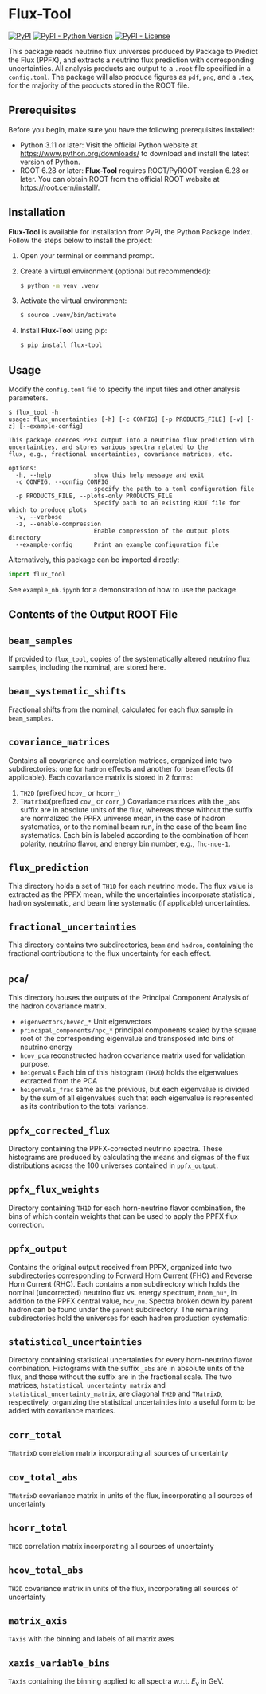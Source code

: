 # Flux-Tool
[![PyPI](https://img.shields.io/pypi/v/flux-tool)](https://pypi.org/project/flux-tool/)
[![PyPI - Python Version](https://img.shields.io/pypi/pyversions/flux-tool)](https://www.python.org/)
[![PyPI - License](https://img.shields.io/pypi/l/flux-tool)](https://github.com/apwood-physics/flux-tool/blob/main/LICENSE)

This package reads neutrino flux universes produced by Package to Predict the Flux (PPFX), and extracts a neutrino flux prediction with corresponding uncertainties.
All analysis products are output to a `.root` file specified in a `config.toml`. The package will also produce figures as `pdf`, `png`, and a `.tex`, for the majority of the products stored in the ROOT file.
## Prerequisites

Before you begin, make sure you have the following prerequisites installed:

- Python 3.11 or later: Visit the official Python website at https://www.python.org/downloads/ to download and install the latest version of Python.
- ROOT 6.28 or later: **Flux-Tool** requires ROOT/PyROOT version 6.28 or later. You can obtain ROOT from the official ROOT website at https://root.cern/install/.

## Installation

**Flux-Tool** is available for installation from PyPI, the Python Package Index. Follow the steps below to install the project:

1. Open your terminal or command prompt.

2. Create a virtual environment (optional but recommended):
    ```bash
    $ python -m venv .venv
    ```
3. Activate the virtual environment:
    ```bash
    $ source .venv/bin/activate
    ```
4. Install **Flux-Tool** using pip:
    ```bash
    $ pip install flux-tool
    ```
## Usage
Modify the `config.toml` file to specify the input files and other analysis parameters.

```shell
$ flux_tool -h
usage: flux_uncertainties [-h] [-c CONFIG] [-p PRODUCTS_FILE] [-v] [-z] [--example-config]

This package coerces PPFX output into a neutrino flux prediction with uncertainties, and stores various spectra related to the
flux, e.g., fractional uncertainties, covariance matrices, etc.

options:
  -h, --help            show this help message and exit
  -c CONFIG, --config CONFIG
                        specify the path to a toml configuration file
  -p PRODUCTS_FILE, --plots-only PRODUCTS_FILE
                        Specify path to an existing ROOT file for which to produce plots
  -v, --verbose
  -z, --enable-compression
                        Enable compression of the output plots directory
  --example-config      Print an example configuration file
```

Alternatively, this package can be imported directly:

```python
import flux_tool
```

See `example_nb.ipynb` for a demonstration of how to use the package.

## Contents of the Output ROOT File

## `beam_samples`
If provided to `flux_tool`, copies of the systematically altered neutrino flux samples, including the nominal, are stored here.
## `beam_systematic_shifts`
Fractional shifts from the nominal, calculated for each flux sample in `beam_samples`.
## `covariance_matrices`
Contains all covariance and correlation matrices, organized into two subdirectories: one for `hadron` effects and another for `beam` effects (if applicable). Each covariance matrix is stored in 2 forms:
1. `TH2D` (prefixed `hcov_` or `hcorr_`)
2. `TMatrixD`(prefixed `cov_` or `corr_`)
Covariance matrices with the `_abs` suffix are in absolute units of the flux, whereas those without the suffix are normalized the PPFX universe mean, in the case of hadron systematics, or to the nominal beam run, in the case of the beam line systematics.
Each bin is labeled according to the combination of horn polarity, neutrino flavor, and energy bin number, e.g., `fhc-nue-1`.
## `flux_prediction`
This directory holds a set of `TH1D` for each neutrino mode. The flux value is
extracted as the PPFX mean, while the uncertainties incorporate statistical,
hadron systematic, and beam line systematic (if applicable) uncertainties.
## `fractional_uncertainties`
This directory contains two subdirectories, `beam` and `hadron`, containing the fractional contributions to the flux uncertainty for each effect.
## `pca`/
This directory houses the outputs of the Principal Component Analysis of the hadron covariance matrix.
- `eigenvectors/hevec_*` Unit eigenvectors
- `principal_components/hpc_*` principal components scaled by the square root of the corresponding eigenvalue and transposed into bins of neutrino energy
- `hcov_pca` reconstructed hadron covariance matrix used for validation purpose.
- `heigenvals` Each bin of this histogram (`TH2D`) holds the eigenvalues extracted
from the PCA
- `heigenvals_frac` same as the previous, but each eigenvalue is divided by
the sum of all eigenvalues such that each eigenvalue is represented as its contribution to the total variance.
## `ppfx_corrected_flux`
Directory containing the PPFX-corrected neutrino spectra. These histograms
are produced by calculating the means and sigmas of the flux distributions across
the 100 universes contained in `ppfx_output`.
## `ppfx_flux_weights`
Directory containing `TH1D` for each horn-neutrino flavor combination, the bins of which contain weights that can be used to apply the PPFX  flux correction.
## `ppfx_output`
Contains the original output received from PPFX, organized into two subdirectories corresponding to Forward Horn Current (FHC) and Reverse Horn Current (RHC). Each contains a `nom` subdirectory which holds the nominal (uncorrected) neutrino flux vs. energy spectrum, `hnom_nu*`, in addition to the PPFX central value, `hcv_nu`. Spectra broken down by parent hadron can be found under the `parent` subdirectory. The remaining subdirectories hold the universes for each hadron production
systematic:
## `statistical_uncertainties`
Directory containing statistical uncertainties for every horn-neutrino flavor combination. Histograms with the suffix `_abs` are in absolute units of the flux, and those without the suffix are in the fractional scale. The two matrices, `hstatistical_uncertainty_matrix` and `statistical_uncertainty_matrix`, are diagonal `TH2D` and `TMatrixD`, respectively, organizing the statistical uncertainties into a useful form to be added with covariance matrices.
## `corr_total`
`TMatrixD` correlation matrix incorporating all sources of uncertainty
## `cov_total_abs`
`TMatrixD` covariance matrix in units of the flux, incorporating all sources of uncertainty
## `hcorr_total`
`TH2D` correlation matrix incorporating all sources of uncertainty
## `hcov_total_abs`
`TH2D` covariance matrix in units of the flux, incorporating all sources of uncertainty
## `matrix_axis`
`TAxis` with the binning and labels of all matrix axes
## `xaxis_variable_bins`
`TAxis` containing the binning applied to all spectra w.r.t. $E_\nu$ in GeV.
